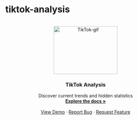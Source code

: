 # tiktok-analysis


<!--
*******QUICK COMMANDS*******
python -m venv venv-tt
. venv-tt/Scripts/activate
pip freeze > requirements.txt


https://github.com/davidteather/TikTok-Api

pip install TikTokApi
python -m playwright install

pip install pandas
-->



<!-- PROJECT LOGO -->

<br />
<div align="center" id='readme-top'>
  <a href="https://github.com/WackyChomp/tiktok-analysis">
    <img src="https://media.tenor.com/sBqC9XzJSOoAAAAC/tiktok-logo.gif" alt="TikTok-gif" width="200" height="150">
  </a>

  <h3 align="center">TikTok Analysis</h3>

  <p align="center">
    Discover current trends and hidden statistics
    <br />
    <a href="https://github.com/WackyChomp/tiktok-analysis"><strong>Explore the docs »</strong></a>
    <br />
    <br />
    <a href="https://github.com/WackyChomp/tiktok-analysis">View Demo</a>
    ·
    <a href="https://github.com/WackyChomp/tiktok-analysis/issues">Report Bug</a>
    ·
    <a href="https://github.com/WackyChomp/tiktok-analysis/issues">Request Feature</a>
  </p>
</div>



